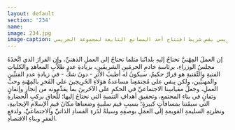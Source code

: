 ```yaml
---
layout: default
section: '234'
name:
image: 234.jpg
image-caption: الجريسي يقص شريط افتتاح أحد المصانع التابعة لمجموعة الجريسي
---
```

إن العملَ المِهْنيَّ تحتاجُ إليهِ بلدانُنا مثلما تحتاجُ إلى العملِ الذهنيِّ، وإن القرارَ الذي اتَّخذَهُ مجلسُ الوزراءِ، برئاسةِ خادمِ الحرمَينِ الشريفَينِ، بزيادةِ عددِ طلاَّبِ المعاهدِ والكلياتِ الفنيةِ والتِّقنيةِ هو قرارٌ حكيمٌ، سيكونُ له أطيبُ الأثرِ - دونَ شكٍّ - في زيادةِ عددِ الفنيِّين والمهنيِّين، ولكن يبقى على مُجتمَعِنا مساعدةُ هؤلاءِ الخَرِيجينَ على الفَخرِ بالمِهْنةِ وحبِّ العملِ، وجعلُ مقياسِنا الاجتماعيِّ في الحكمِ على الآخَرينَ بما يقدِّمونه من إنجازٍ وإتقانٍ وتفانٍ في بناءِ المجتمعِ، وتحقيقِ أهدافِ التنميةِ التي نحتاجُ إليها؛ للَّحاقِ بركبِ الحضارةِ التي سبقَتنا بمسافاتٍ كبيرةٍ؛ بسببِ قيم سلبيةٍ وضعناها مكانَ قيمِ الإسلامِ الإيجابيةِ، ونظرتِهِ السليمةِ القويمةِ إلى العمَلِ بوصفِهِ وسيلةً لدَرءِ الفسادِ الذاتيِّ والاجتماعيِّ، ولدفعِ الفقرِ وبناءِ الاقتصادِ.